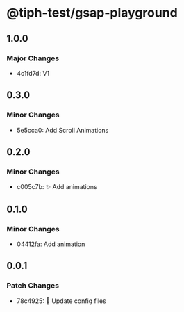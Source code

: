 # @tiph-test/gsap-playground

## 1.0.0

### Major Changes

- 4c1fd7d: V1

## 0.3.0

### Minor Changes

- 5e5cca0: Add Scroll Animations

## 0.2.0

### Minor Changes

- c005c7b: ✨ Add animations

## 0.1.0

### Minor Changes

- 04412fa: Add animation

## 0.0.1

### Patch Changes

- 78c4925: 🔧 Update config files
